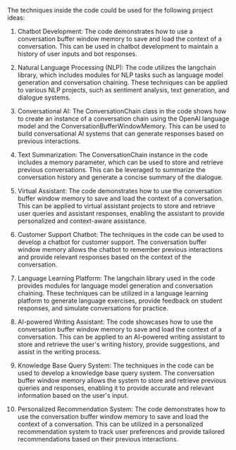 The techniques inside the code could be used for the following project ideas:

1. Chatbot Development: The code demonstrates how to use a conversation buffer window memory to save and load the context of a conversation. This can be used in chatbot development to maintain a history of user inputs and bot responses.

2. Natural Language Processing (NLP): The code utilizes the langchain library, which includes modules for NLP tasks such as language model generation and conversation chaining. These techniques can be applied to various NLP projects, such as sentiment analysis, text generation, and dialogue systems.

3. Conversational AI: The ConversationChain class in the code shows how to create an instance of a conversation chain using the OpenAI language model and the ConversationBufferWindowMemory. This can be used to build conversational AI systems that can generate responses based on previous interactions.

4. Text Summarization: The ConversationChain instance in the code includes a memory parameter, which can be used to store and retrieve previous conversations. This can be leveraged to summarize the conversation history and generate a concise summary of the dialogue.

5. Virtual Assistant: The code demonstrates how to use the conversation buffer window memory to save and load the context of a conversation. This can be applied to virtual assistant projects to store and retrieve user queries and assistant responses, enabling the assistant to provide personalized and context-aware assistance.

6. Customer Support Chatbot: The techniques in the code can be used to develop a chatbot for customer support. The conversation buffer window memory allows the chatbot to remember previous interactions and provide relevant responses based on the context of the conversation.

7. Language Learning Platform: The langchain library used in the code provides modules for language model generation and conversation chaining. These techniques can be utilized in a language learning platform to generate language exercises, provide feedback on student responses, and simulate conversations for practice.

8. AI-powered Writing Assistant: The code showcases how to use the conversation buffer window memory to save and load the context of a conversation. This can be applied to an AI-powered writing assistant to store and retrieve the user's writing history, provide suggestions, and assist in the writing process.

9. Knowledge Base Query System: The techniques in the code can be used to develop a knowledge base query system. The conversation buffer window memory allows the system to store and retrieve previous queries and responses, enabling it to provide accurate and relevant information based on the user's input.

10. Personalized Recommendation System: The code demonstrates how to use the conversation buffer window memory to save and load the context of a conversation. This can be utilized in a personalized recommendation system to track user preferences and provide tailored recommendations based on their previous interactions.